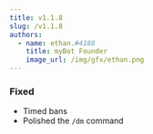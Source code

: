```yaml
---
title: v1.1.8
slug: /v1.1.8
authors:
  - name: ethan.#4188
    title: myBot Founder
    image_url: /img/gfx/ethan.png
---
```


### Fixed

- Timed bans
- Polished the `/dm` command